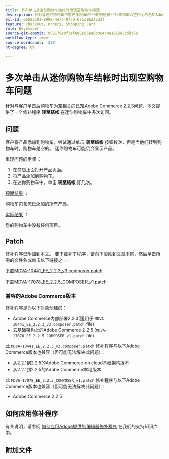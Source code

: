 ```yaml
---
title: 多次单击从迷你购物车结帐时出现空购物车问题
description: 针对与迷你购物车中客户多次单击**转到结帐**后购物车为空相关的已知Adobe Commerce 2.2.3问题，本文提供了一个修补程序。
exl-id: 06b82c91-8998-4e7b-9fc0-671c9b2a2d3f
feature: Checkout, Orders, Shopping Cart
role: Developer
source-git-commit: 958179e0f3efe08e65ea8b0c4c4e1015e3c5bb76
workflow-type: tm+mt
source-wordcount: '330'
ht-degree: 0%

---
```


# 多次单击从迷你购物车结帐时出现空购物车问题

针对与客户单击后购物车为空相关的已知Adobe Commerce 2.2.3问题，本文提供了一个修补程序 **转至结帐** 在迷你购物车中多次访问。

## 问题

客户将产品添加到购物车，尝试通过单击 **转至结帐** 按钮数次，但是当他们转到购物车时，购物车是空的。 迷你购物车可能仍会显示产品。

<u>重现问题的步骤</u> ：

1. 在商店正面打开产品页面。
1. 将产品添加到购物车。
1. 在迷你购物车中，单击 **转至结帐** 好几次。

<u>预期结果</u> ：

购物车包含您已添加的所有产品。

<u>实际结果</u> ：

您的购物车中没有任何项目。

## Patch

修补程序已附加到本文。 要下载补丁程序，请向下滚动到文章末尾，然后单击所需的文件名或单击以下链接之一：

[下载MDVA-10441\_EE\_2.2.3\_v3.composer.patch](assets/MDVA-10441_EE_2.2.3_v3.composer.patch.zip)

[下载MDVA-17078\_EE\_2.2.5\_COMPOSER\_v1.patch](assets/MDVA-17078_EE_2.2.5_COMPOSER_v1.patch.zip)

### 兼容的Adobe Commerce版本

修补程序是为以下对象创建的：

* Adobe Commerce内部部署2.2.3(适用于 `MDVA-10441_EE_2.2.3_v3.composer.patch` file)
* 云基础架构上的Adobe Commerce 2.2.5 (`MDVA-17078_EE_2.2.5_COMPOSER_v1.patch` file)

此 `MDVA-10441_EE_2.2.3_v3.composer.patch` 修补程序与以下Adobe Commerce版本也兼容（但可能无法解决此问题）：

* 从2.2.1到2.2.5的Adobe Commerce on cloud基础架构版本
* 从2.2.1到2.2.5的Adobe Commerce本地版本

此 `MDVA-17078_EE_2.2.5_COMPOSER_v1.patch` 修补程序与以下Adobe Commerce版本也兼容（但可能无法解决此问题）：

* Adobe Commerce 2.2.5

## 如何应用修补程序

有关说明，请参阅 [如何应用Adobe提供的编辑器修补程序](/help/how-to/general/how-to-apply-a-composer-patch-provided-by-magento.md) 在我们的支持知识库中。

## 附加文件

